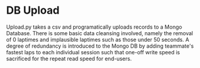 # DB Upload
Upload.py takes a csv and programatically uploads records to a Mongo Database. There is some basic data cleansing involved, namely the removal of 0 laptimes and implausible laptimes such as those under 50 seconds. A degree of redundancy is introduced to the Mongo DB by adding teammate's fastest laps to each individual session such that one-off write speed is sacrificed for the repeat read speed for end-users.
